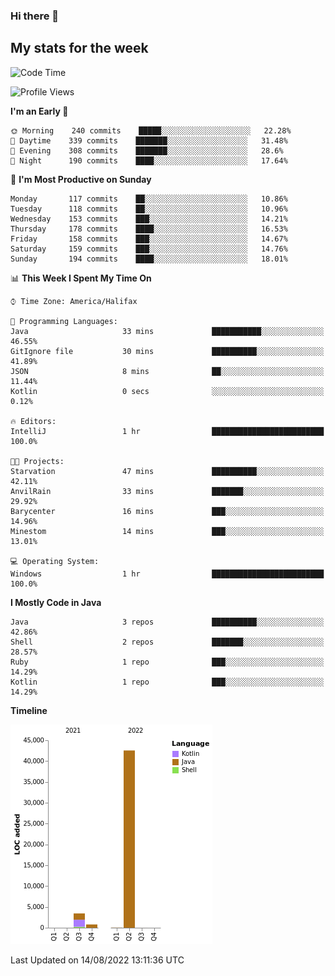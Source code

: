 ### Hi there 👋

## My stats for the week
<!--START_SECTION:waka-->
![Code Time](http://img.shields.io/badge/Code%20Time-370%20hrs%205%20mins-blue)

![Profile Views](http://img.shields.io/badge/Profile%20Views-0-blue)

**I'm an Early 🐤** 

```text
🌞 Morning    240 commits    █████░░░░░░░░░░░░░░░░░░░░   22.28% 
🌆 Daytime    339 commits    ███████░░░░░░░░░░░░░░░░░░   31.48% 
🌃 Evening    308 commits    ███████░░░░░░░░░░░░░░░░░░   28.6% 
🌙 Night      190 commits    ████░░░░░░░░░░░░░░░░░░░░░   17.64%

```
📅 **I'm Most Productive on Sunday** 

```text
Monday       117 commits    ██░░░░░░░░░░░░░░░░░░░░░░░   10.86% 
Tuesday      118 commits    ██░░░░░░░░░░░░░░░░░░░░░░░   10.96% 
Wednesday    153 commits    ███░░░░░░░░░░░░░░░░░░░░░░   14.21% 
Thursday     178 commits    ████░░░░░░░░░░░░░░░░░░░░░   16.53% 
Friday       158 commits    ███░░░░░░░░░░░░░░░░░░░░░░   14.67% 
Saturday     159 commits    ███░░░░░░░░░░░░░░░░░░░░░░   14.76% 
Sunday       194 commits    ████░░░░░░░░░░░░░░░░░░░░░   18.01%

```


📊 **This Week I Spent My Time On** 

```text
⌚︎ Time Zone: America/Halifax

💬 Programming Languages: 
Java                     33 mins             ███████████░░░░░░░░░░░░░░   46.55% 
GitIgnore file           30 mins             ██████████░░░░░░░░░░░░░░░   41.89% 
JSON                     8 mins              ██░░░░░░░░░░░░░░░░░░░░░░░   11.44% 
Kotlin                   0 secs              ░░░░░░░░░░░░░░░░░░░░░░░░░   0.12%

🔥 Editors: 
IntelliJ                 1 hr                █████████████████████████   100.0%

🐱‍💻 Projects: 
Starvation               47 mins             ██████████░░░░░░░░░░░░░░░   42.11% 
AnvilRain                33 mins             ███████░░░░░░░░░░░░░░░░░░   29.92% 
Barycenter               16 mins             ███░░░░░░░░░░░░░░░░░░░░░░   14.96% 
Minestom                 14 mins             ███░░░░░░░░░░░░░░░░░░░░░░   13.01%

💻 Operating System: 
Windows                  1 hr                █████████████████████████   100.0%

```

**I Mostly Code in Java** 

```text
Java                     3 repos             ██████████░░░░░░░░░░░░░░░   42.86% 
Shell                    2 repos             ███████░░░░░░░░░░░░░░░░░░   28.57% 
Ruby                     1 repo              ███░░░░░░░░░░░░░░░░░░░░░░   14.29% 
Kotlin                   1 repo              ███░░░░░░░░░░░░░░░░░░░░░░   14.29%

```


**Timeline**

![Chart not found](https://raw.githubusercontent.com/lyndseyy/lyndseyy/main/charts/bar_graph.png) 


 Last Updated on 14/08/2022 13:11:36 UTC
<!--END_SECTION:waka-->